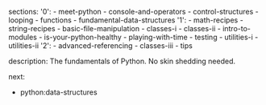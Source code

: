 sections:
  '0':
    - meet-python
    - console-and-operators
    - control-structures
    - looping
    - functions
    - fundamental-data-structures
  '1':
    - math-recipes
    - string-recipes
    - basic-file-manipulation
    - classes-i
    - classes-ii
    - intro-to-modules
    - is-your-python-healthy
    - playing-with-time
    - testing
    - utilities-i
    - utilities-ii
  '2':
    - advanced-referencing
    - classes-iii
    - tips

description: The fundamentals of Python. No skin shedding needed.

next:
  - python:data-structures
